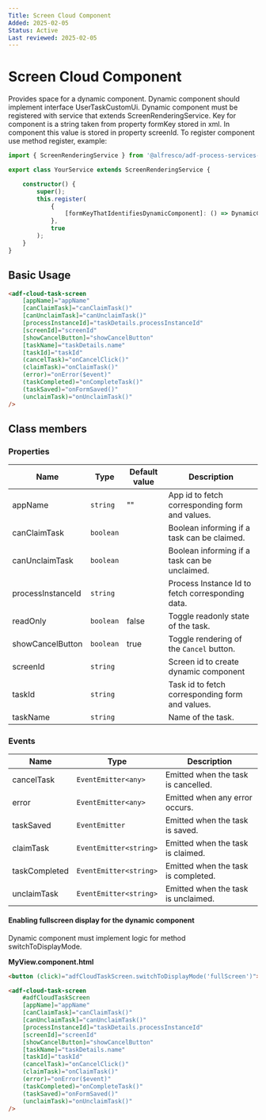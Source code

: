 ```yaml
---
Title: Screen Cloud Component
Added: 2025-02-05
Status: Active
Last reviewed: 2025-02-05
---
```


# Screen Cloud Component

Provides space for a dynamic component. Dynamic component should implement interface UserTaskCustomUi. 
Dynamic component must be registered with service that extends ScreenRenderingService. Key for component
is a string taken from property formKey stored in xml. In component this value is stored in property screenId.
To register component use method register, example:

```typescript
import { ScreenRenderingService } from '@alfresco/adf-process-services-cloud';

export class YourService extends ScreenRenderingService {

    constructor() {
        super();
        this.register(
            {
                [formKeyThatIdentifiesDynamicComponent]: () => DynamicComponent
            },
            true
        );
    }
}
```

## Basic Usage

```html
<adf-cloud-task-screen 
    [appName]="appName"
    [canClaimTask]="canClaimTask()"
    [canUnclaimTask]="canUnclaimTask()"
    [processInstanceId]="taskDetails.processInstanceId"
    [screenId]="screenId"
    [showCancelButton]="showCancelButton"
    [taskName]="taskDetails.name"
    [taskId]="taskId"
    (cancelTask)="onCancelClick()"
    (claimTask)="onClaimTask()"
    (error)="onError($event)"
    (taskCompleted)="onCompleteTask()"
    (taskSaved)="onFormSaved()"
    (unclaimTask)="onUnclaimTask()"
/>
```

## Class members

### Properties

| Name                      | Type                                  | Default value | Description                                       |
|---------------------------|---------------------------------------|---------------|---------------------------------------------------|
| appName                   | `string`                              | ""            | App id to fetch corresponding form and values.    |
| canClaimTask              | `boolean`                             |               | Boolean informing if a task can be claimed.       |
| canUnclaimTask            | `boolean`                             |               | Boolean informing if a task can be unclaimed.     |
| processInstanceId         | `string`                              |               | Process Instance Id to fetch corresponding data.  |
| readOnly                  | `boolean`                             | false         | Toggle readonly state of the task.                |
| showCancelButton          | `boolean`                             | true          | Toggle rendering of the `Cancel` button.          |
| screenId                  | `string`                              |               | Screen id to create dynamic component             |
| taskId                    | `string`                              |               | Task id to fetch corresponding form and values.   |
| taskName                  | `string`                              |               | Name of the task.                                 |


### Events

| Name               | Type                   | Description                                |
|--------------------|------------------------|--------------------------------------------|
| cancelTask         | `EventEmitter<any>`    | Emitted when the task is cancelled.        |
| error              | `EventEmitter<any>`    | Emitted when any error occurs.             |
| taskSaved          | `EventEmitter`         | Emitted when the task is saved.            |
| claimTask          | `EventEmitter<string>` | Emitted when the task is claimed.          |
| taskCompleted      | `EventEmitter<string>` | Emitted when the task is completed.        |
| unclaimTask        | `EventEmitter<string>` | Emitted when the task is unclaimed.        |


#### Enabling fullscreen display for the dynamic component

Dynamic component must implement logic for method switchToDisplayMode.

**MyView.component.html**

```html
<button (click)="adfCloudTaskScreen.switchToDisplayMode('fullScreen')">Full screen</button>

<adf-cloud-task-screen  
    #adfCloudTaskScreen
    [appName]="appName"
    [canClaimTask]="canClaimTask()"
    [canUnclaimTask]="canUnclaimTask()"
    [processInstanceId]="taskDetails.processInstanceId"
    [screenId]="screenId"
    [showCancelButton]="showCancelButton"
    [taskName]="taskDetails.name"
    [taskId]="taskId"
    (cancelTask)="onCancelClick()"
    (claimTask)="onClaimTask()"
    (error)="onError($event)"
    (taskCompleted)="onCompleteTask()"
    (taskSaved)="onFormSaved()"
    (unclaimTask)="onUnclaimTask()"
/>
```

